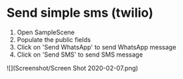 # Send simple sms (twilio)

1. Open SampleScene
2. Populate the public fields
3. Click on 'Send WhatsApp' to send WhatsApp message
4. Click on 'Send SMS' to send SMS message

![](Screenshot/Screen Shot 2020-02-07.png)

